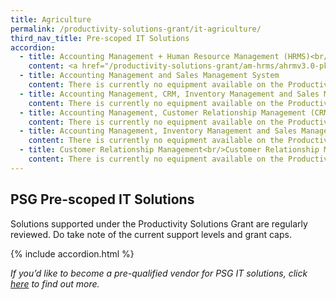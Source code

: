 ```yaml
---
title: Agriculture
permalink: /productivity-solutions-grant/it-agriculture/
third_nav_title: Pre-scoped IT Solutions
accordion:
  - title: Accounting Management + Human Resource Management (HRMS)<br/>An integrated software solution which offers the stated core functions to address business needs.
    content: <a href="/productivity-solutions-grant/am-hrms/ahrmv3.0-pkga-10users/" style="color:#037e8a">Accounting and Human Resource Management Version 3.0 - Package A (10 Users)</a><br/> <a href="/productivity-solutions-grant/am-hrms/ahrmv3.0-pkgb-20users/" style="color:#037e8a">Accounting and Human Resource Management Version 3.0 - Package B (20 Users)</a><br/> <a href="/productivity-solutions-grant/am-hrms/ahrmv3.0-pkgc-50users/" style="color:#037e8a">Accounting and Human Resource Management Version 3.0 - Package C (50 Users)</a><br/><a href="/productivity-solutions-grant/am-hrms/ahrmv3.0-pkgd-ulusers/" style="color:#037e8a">Accounting and Human Resource Management Version 3.0 - Package D (Unlimited Users)</a><br/>The solution is an integrated and cloud based Accounting and Human Resource Management System with modular system structure provides fast, reliable and comprehensive accounting, payroll and financial reporting and real-time analysis capabilities, enabling faster, more compliant financial close and run real-time financial accounting and reporting processes.
  - title: Accounting Management and Sales Management System
    content: There is currently no equipment available on the Productivity Solutions Grant for the specified sector.      
  - title: Accounting Management, CRM, Inventory Management and Sales Management System
    content: There is currently no equipment available on the Productivity Solutions Grant for the specified sector.
  - title: Accounting Management, Customer Relationship Management (CRM) and Sales Management System
    content: There is currently no equipment available on the Productivity Solutions Grant for the specified sector.
  - title: Accounting Management, Inventory Management and Sales Management System
    content: There is currently no equipment available on the Productivity Solutions Grant for the specified sector.
  - title: Customer Relationship Management<br/>Customer Relationship Management Solution helps companies manage their interaction with current and potential customers. It uses customer’s history with the company to improve business relationships with customers, specifically, focusing on customer retention.
    content: There is currently no equipment available on the Productivity Solutions Grant for the specified sector.
---
```


## PSG Pre-scoped IT Solutions

Solutions supported under the Productivity Solutions Grant are regularly reviewed. Do take note of the current support levels and grant caps.

{% include accordion.html %}

*If you’d like to become a pre-qualified vendor for PSG IT solutions, click <a target="_blank" href="https://www.imda.gov.sg/icmvendors" >here</a> to find out more.*
